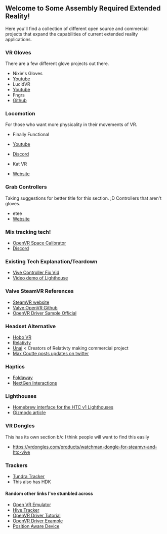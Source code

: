 ## Welcome to Some Assembly Required Extended Reality!
Here you'll find a collection of different open source and commercial projects that expand the capabilities of current extended reality applications.

### VR Gloves
There are a few different glove projects out there.
- Nixie's Gloves
 - [Youtube](https://www.youtube.com/channel/UCNGCTImoIUaZCe7lNzipKzA)
- LucidVR
 - [Youtube](https://www.youtube.com/channel/UCjWBEvwq3iNLXEdrGTR5S9A)
- Fngrs
 - [Github](https://github.com/danwillm/Fngrs)

### Locomotion
For those who want more physicality in their movements of VR.
- Finally Functional
 - [Youtube](https://www.youtube.com/watch?v=g52XKVYtr5A)
 - [Discord](https://discord.com/invite/w3eSp5P)

- Kat VR
 - [Website](https://www.kat-vr.com/)

### Grab Controllers
Taking suggestions for better title for this section. ;D Controllers that aren't gloves.
- etee
 - [Website](https://tg0.co.uk/etee/)

### Mix tracking tech!
- [OpenVR Space Calibrator](https://github.com/pushrax/OpenVR-SpaceCalibrator)
 - [Discord](https://discord.gg/m7g2Wyj)

### Existing Tech Explanation/Teardown
- [Vive Controller Fix Vid](https://www.youtube.com/watch?v=0mi3KWG5mic)
- [Video demo of Lighthouse](https://www.youtube.com/watch?v=oqPaaMR4kY4)

### Valve SteamVR References
- [SteamVR website](https://www.steamvr.com/en/)
- [Valve OpenVR Github](https://github.com/ValveSoftware/openvr)
- [OpenVR Driver Sample Official](https://github.com/ValveSoftware/openvr/tree/master/samples/driver_sample)

### Headset Alternative
- [Hobo VR](https://github.com/okawo80085/hobo_vr)
- [Relativty](https://www.relativty.com/)
 - [Unai](https://www.unai.one/) < Creators of Relativty making commercial project
  - [Max Coutte posts updates on twitter](https://twitter.com/maxcoutte)

### Haptics
- [Foldaway](http://www.foldaway-haptics.com/)
- [NextGen Interactions](https://nextgeninteractions.com/)

### Lighthouses
- [Homebrew interface for the HTC v1 Lighthouses](https://trmm.net/Lighthouse/)
- [Gizmodo article](https://gizmodo.com/this-is-how-valve-s-amazing-lighthouse-tracking-technol-1705356768)

### VR Dongles
This has its own section b/c I think people will want to find this easily
- https://vrdongles.com/products/watchman-dongle-for-steamvr-and-htc-vive

### Trackers
- [Tundra Tracker](https://tundra-labs.com/)
 - This also has HDK

#### Random other links I've stumbled across
- [Open VR Emulator](https://github.com/matzman666/OpenVR-InputEmulator)
- [Hive Tracker](https://hackaday.io/project/160182-hivetracker/details)
- [OpenVR Driver Tutorial](https://github.com/terminal29/Simple-OpenVR-Driver-Tutorial)
- [OpenVR Driver Example](https://github.com/r57zone/OpenVR-driver-for-DIY)
- [Position Aware Device](https://blog.crashspace.org/2016/12/position-aware-device/)
